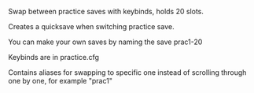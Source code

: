 Swap between practice saves with keybinds, holds 20 slots.

Creates a quicksave when switching practice save.

You can make your own saves by naming the save prac1-20

Keybinds are in practice.cfg

Contains aliases for swapping to specific one instead of scrolling through one by one, for example "prac1"

